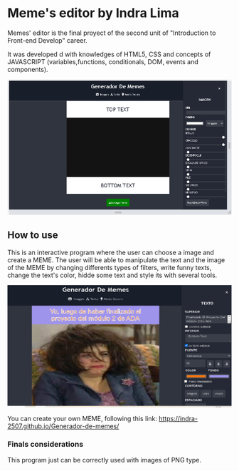 # Meme's editor by Indra Lima

Memes' editor is the final proyect of the second unit of "Introduction to Front-end Develop" career.

 It was developed d with knowledges of HTML5, CSS and concepts of JAVASCRIPT (variables,functions, conditionals, DOM, events and components).


<img src="./images/Memes editor.png">



## How to use
This is an interactive program where the user can choose a image and create a MEME. 
The user will be able to manipulate the text and the image of the MEME by changing differents types of filters, write funny texts, change the text's color, hidde some text and style its with several tools.


<img src="./images/meme Ada.png">


You can create your own MEME, following this link:
https://indra-2507.github.io/Generador-de-memes/


### Finals considerations
This program just can be correctly used with images of PNG type.
